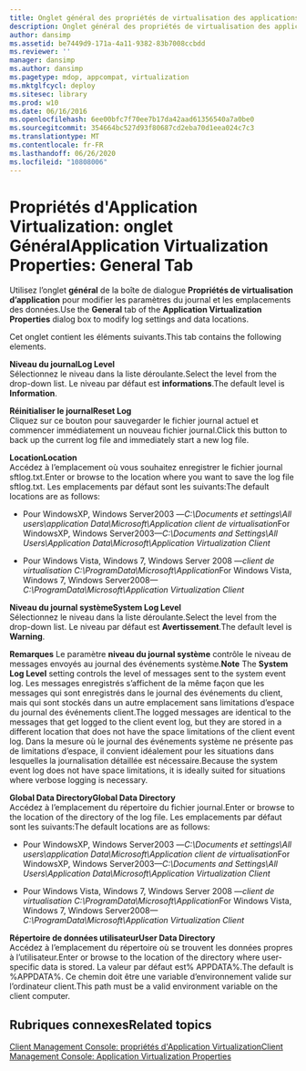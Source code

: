 ```yaml
---
title: Onglet général des propriétés de virtualisation des applications
description: Onglet général des propriétés de virtualisation des applications
author: dansimp
ms.assetid: be7449d9-171a-4a11-9382-83b7008ccbdd
ms.reviewer: ''
manager: dansimp
ms.author: dansimp
ms.pagetype: mdop, appcompat, virtualization
ms.mktglfcycl: deploy
ms.sitesec: library
ms.prod: w10
ms.date: 06/16/2016
ms.openlocfilehash: 6ee00bfc7f70ee7b17da42aad61356540a7a0be0
ms.sourcegitcommit: 354664bc527d93f80687cd2eba70d1eea024c7c3
ms.translationtype: MT
ms.contentlocale: fr-FR
ms.lasthandoff: 06/26/2020
ms.locfileid: "10808006"
---
```

# <span data-ttu-id="292d9-103">Propriétés d'Application Virtualization: onglet Général</span><span class="sxs-lookup"><span data-stu-id="292d9-103">Application Virtualization Properties: General Tab</span></span>


<span data-ttu-id="292d9-104">Utilisez l’onglet **général** de la boîte de dialogue **Propriétés de virtualisation d’application** pour modifier les paramètres du journal et les emplacements des données.</span><span class="sxs-lookup"><span data-stu-id="292d9-104">Use the **General** tab of the **Application Virtualization Properties** dialog box to modify log settings and data locations.</span></span>

<span data-ttu-id="292d9-105">Cet onglet contient les éléments suivants.</span><span class="sxs-lookup"><span data-stu-id="292d9-105">This tab contains the following elements.</span></span>

<a href="" id="log-level"></a>**<span data-ttu-id="292d9-106">Niveau du journal</span><span class="sxs-lookup"><span data-stu-id="292d9-106">Log Level</span></span>**  
<span data-ttu-id="292d9-107">Sélectionnez le niveau dans la liste déroulante.</span><span class="sxs-lookup"><span data-stu-id="292d9-107">Select the level from the drop-down list.</span></span> <span data-ttu-id="292d9-108">Le niveau par défaut est **informations**.</span><span class="sxs-lookup"><span data-stu-id="292d9-108">The default level is **Information**.</span></span>

<a href="" id="reset-log"></a>**<span data-ttu-id="292d9-109">Réinitialiser le journal</span><span class="sxs-lookup"><span data-stu-id="292d9-109">Reset Log</span></span>**  
<span data-ttu-id="292d9-110">Cliquez sur ce bouton pour sauvegarder le fichier journal actuel et commencer immédiatement un nouveau fichier journal.</span><span class="sxs-lookup"><span data-stu-id="292d9-110">Click this button to back up the current log file and immediately start a new log file.</span></span>

<a href="" id="location"></a>**<span data-ttu-id="292d9-111">Location</span><span class="sxs-lookup"><span data-stu-id="292d9-111">Location</span></span>**  
<span data-ttu-id="292d9-112">Accédez à l’emplacement où vous souhaitez enregistrer le fichier journal sftlog.txt.</span><span class="sxs-lookup"><span data-stu-id="292d9-112">Enter or browse to the location where you want to save the log file sftlog.txt.</span></span> <span data-ttu-id="292d9-113">Les emplacements par défaut sont les suivants:</span><span class="sxs-lookup"><span data-stu-id="292d9-113">The default locations are as follows:</span></span>

-   <span data-ttu-id="292d9-114">Pour WindowsXP, Windows Server2003 —*C:\\Documents et settings\\All users\\application Data\\Microsoft\\Application client de virtualisation*</span><span class="sxs-lookup"><span data-stu-id="292d9-114">For WindowsXP, Windows Server2003—*C:\\Documents and Settings\\All Users\\Application Data\\Microsoft\\Application Virtualization Client*</span></span>

-   <span data-ttu-id="292d9-115">Pour Windows Vista, Windows 7, Windows Server 2008 —*client de virtualisation C:\\ProgramData\\Microsoft\\Application*</span><span class="sxs-lookup"><span data-stu-id="292d9-115">For Windows Vista, Windows 7, Windows Server2008—*C:\\ProgramData\\Microsoft\\Application Virtualization Client*</span></span>

<a href="" id="system-log-level"></a>**<span data-ttu-id="292d9-116">Niveau du journal système</span><span class="sxs-lookup"><span data-stu-id="292d9-116">System Log Level</span></span>**  
<span data-ttu-id="292d9-117">Sélectionnez le niveau dans la liste déroulante.</span><span class="sxs-lookup"><span data-stu-id="292d9-117">Select the level from the drop-down list.</span></span> <span data-ttu-id="292d9-118">Le niveau par défaut est **Avertissement**.</span><span class="sxs-lookup"><span data-stu-id="292d9-118">The default level is **Warning**.</span></span>

<span data-ttu-id="292d9-119">**Remarques**  Le paramètre **niveau du journal système** contrôle le niveau de messages envoyés au journal des événements système.</span><span class="sxs-lookup"><span data-stu-id="292d9-119">**Note** The **System Log Level** setting controls the level of messages sent to the system event log.</span></span> <span data-ttu-id="292d9-120">Les messages enregistrés s’affichent de la même façon que les messages qui sont enregistrés dans le journal des événements du client, mais qui sont stockés dans un autre emplacement sans limitations d’espace du journal des événements client.</span><span class="sxs-lookup"><span data-stu-id="292d9-120">The logged messages are identical to the messages that get logged to the client event log, but they are stored in a different location that does not have the space limitations of the client event log.</span></span> <span data-ttu-id="292d9-121">Dans la mesure où le journal des événements système ne présente pas de limitations d’espace, il convient idéalement pour les situations dans lesquelles la journalisation détaillée est nécessaire.</span><span class="sxs-lookup"><span data-stu-id="292d9-121">Because the system event log does not have space limitations, it is ideally suited for situations where verbose logging is necessary.</span></span>

 

<a href="" id="global-data-directory"></a>**<span data-ttu-id="292d9-122">Global Data Directory</span><span class="sxs-lookup"><span data-stu-id="292d9-122">Global Data Directory</span></span>**  
<span data-ttu-id="292d9-123">Accédez à l’emplacement du répertoire du fichier journal.</span><span class="sxs-lookup"><span data-stu-id="292d9-123">Enter or browse to the location of the directory of the log file.</span></span> <span data-ttu-id="292d9-124">Les emplacements par défaut sont les suivants:</span><span class="sxs-lookup"><span data-stu-id="292d9-124">The default locations are as follows:</span></span>

-   <span data-ttu-id="292d9-125">Pour WindowsXP, Windows Server2003 —*C:\\Documents et settings\\All users\\application Data\\Microsoft\\Application client de virtualisation*</span><span class="sxs-lookup"><span data-stu-id="292d9-125">For WindowsXP, Windows Server2003—*C:\\Documents and Settings\\All Users\\Application Data\\Microsoft\\Application Virtualization Client*</span></span>

-   <span data-ttu-id="292d9-126">Pour Windows Vista, Windows 7, Windows Server 2008 —*client de virtualisation C:\\ProgramData\\Microsoft\\Application*</span><span class="sxs-lookup"><span data-stu-id="292d9-126">For Windows Vista, Windows 7, Windows Server2008—*C:\\ProgramData\\Microsoft\\Application Virtualization Client*</span></span>

<a href="" id="user-data-directory"></a>**<span data-ttu-id="292d9-127">Répertoire de données utilisateur</span><span class="sxs-lookup"><span data-stu-id="292d9-127">User Data Directory</span></span>**  
<span data-ttu-id="292d9-128">Accédez à l’emplacement du répertoire où se trouvent les données propres à l’utilisateur.</span><span class="sxs-lookup"><span data-stu-id="292d9-128">Enter or browse to the location of the directory where user-specific data is stored.</span></span> <span data-ttu-id="292d9-129">La valeur par défaut est% APPDATA%.</span><span class="sxs-lookup"><span data-stu-id="292d9-129">The default is %APPDATA%.</span></span> <span data-ttu-id="292d9-130">Ce chemin doit être une variable d’environnement valide sur l’ordinateur client.</span><span class="sxs-lookup"><span data-stu-id="292d9-130">This path must be a valid environment variable on the client computer.</span></span>

## <span data-ttu-id="292d9-131">Rubriques connexes</span><span class="sxs-lookup"><span data-stu-id="292d9-131">Related topics</span></span>


[<span data-ttu-id="292d9-132">Client Management Console: propriétés d'Application Virtualization</span><span class="sxs-lookup"><span data-stu-id="292d9-132">Client Management Console: Application Virtualization Properties</span></span>](client-management-console-application-virtualization-properties.md)

 

 





